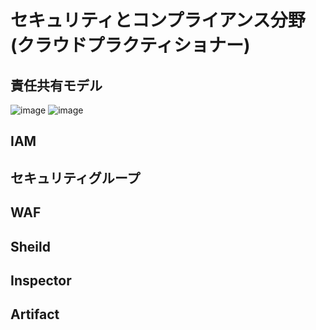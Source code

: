 # セキュリティとコンプライアンス分野(クラウドプラクティショナー)

## 責任共有モデル 
![image](https://user-images.githubusercontent.com/20104403/231088449-08793a17-3bc0-485b-890d-4e58ff51d97a.png)
![image](https://user-images.githubusercontent.com/20104403/231088689-fc16552d-e7f2-4c64-bbe3-35c04eab08a8.png)



## IAM
## セキュリティグループ
## WAF
## Sheild
## Inspector
## Artifact
